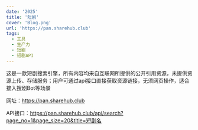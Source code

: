 ```yaml
---
date: '2025'
title: '短剧'
cover: 'Blog.png'
url: 'https://pan.sharehub.club'
tags:
  - 工具
  - 生产力
  - 短剧
  - 短剧API
---
```


这是一款短剧搜索引擎，所有内容均来自互联网所提供的公开引用资源，未提供资源上传、存储服务；用户可通过api接口直接获取资源链接，无须网页操作，适合接入搜剧Bot等场景

网址：https://pan.sharehub.club

API接口：https://pan.sharehub.club/api/search?page_no=1&page_size=20&title=短剧名
